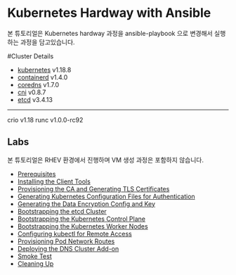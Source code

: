 # Kubernetes Hardway with Ansible

본 튜토리얼은 Kubernetes hardway 과정을 ansible-playbook 으로 변경해서 실행하는 과정을 담고있습니다.

#Cluster Details
 
* [kubernetes](https://github.com/kubernetes/kubernetes) v1.18.8
* [containerd](https://github.com/containerd/containerd) v1.4.0
* [coredns](https://github.com/coredns/coredns) v1.7.0
* [cni](https://github.com/containernetworking/cni) v0.8.7
* [etcd](https://github.com/coreos/etcd) v3.4.13

--- 

crio v1.18
runc v1.0.0-rc92

## Labs
본 튜토리얼은 RHEV 환경에서 진행하며 VM 생성 과정은 포함하지 않습니다.  

* [Prerequisites](docs/01-prerequisites.md)
* [Installing the Client Tools](docs/02-client-tools.md) 
* [Provisioning the CA and Generating TLS Certificates](docs/04-certificate-authority.md)
* [Generating Kubernetes Configuration Files for Authentication](docs/05-kubernetes-configuration-files.md)
* [Generating the Data Encryption Config and Key](docs/06-data-encryption-keys.md)
* [Bootstrapping the etcd Cluster](docs/07-bootstrapping-etcd.md)
* [Bootstrapping the Kubernetes Control Plane](docs/08-bootstrapping-kubernetes-controllers.md)
* [Bootstrapping the Kubernetes Worker Nodes](docs/09-bootstrapping-kubernetes-workers.md)
* [Configuring kubectl for Remote Access](docs/10-configuring-kubectl.md)
* [Provisioning Pod Network Routes](docs/11-pod-network-routes.md)
* [Deploying the DNS Cluster Add-on](docs/12-dns-addon.md)
* [Smoke Test](docs/13-smoke-test.md)
* [Cleaning Up](docs/14-cleanup.md)